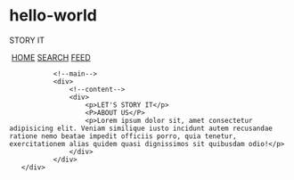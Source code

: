 # hello-world
<html>
   <head>
       <title>Story It</title>
   </head> 
   <body>
       <div>
               <!--header-->
               <div>
                   <img src="https://media-public.canva.com/FLmbM/MAEKF3FLmbM/1/s.svg" alt=""
                   <p>STORY IT</p>
                   <img src="https://media-public.canva.com/MADpjoHQQFs/1/screen.svg" alt="">
                   <a href="https://www.google.com">HOME</a>
                   <a href="">SEARCH</a>
                   <a href="">FEED</a>
               </div>

               
               <!--main-->
               <div>
                   <!--content-->
                   <div>
                       <p>LET'S STORY IT</p>
                       <P>ABOUT US</P>
                       <p>Lorem ipsum dolor sit, amet consectetur adipisicing elit. Veniam similique iusto incidunt autem recusandae ratione nemo beatae impedit officiis porro, quia tenetur, exercitationem alias quidem quasi dignissimos sit quibusdam odio!</p>
                   </div>
               </div>
       </div>
   </body>
</html
